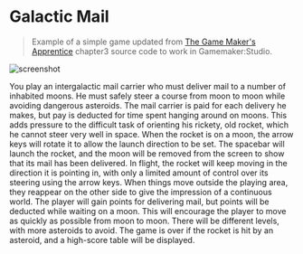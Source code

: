 # Galactic Mail

>Example of a simple game updated from [The Game Maker's Apprentice](http://www.apress.com/9781590596159) chapter3 source code to work in Gamemaker:Studio. 

![screenshot](https://raw.githubusercontent.com/glls/.../screenshot.png)


You play an intergalactic mail carrier who must deliver mail to a number of inhabited
moons. He must safely steer a course from moon to moon while avoiding dangerous asteroids.
The mail carrier is paid for each delivery he makes, but pay is deducted for time spent hanging
around on moons. This adds pressure to the difficult task of orienting his rickety, old rocket,
which he cannot steer very well in space.
When the rocket is on a moon, the arrow keys will rotate it to allow the launch direction to
be set. The spacebar will launch the rocket, and the moon will be removed from the screen to
show that its mail has been delivered. In flight, the rocket will keep moving in the direction it is
pointing in, with only a limited amount of control over its steering using the arrow keys. When
things move outside the playing area, they reappear on the other side to give the impression of a
continuous world. The player will gain points for delivering mail, but points will be deducted
while waiting on a moon. This will encourage the player to move as quickly as possible from
moon to moon. There will be different levels, with more asteroids to avoid. The game is over if
the rocket is hit by an asteroid, and a high-score table will be displayed. 